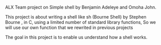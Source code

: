 ALX Team project on Simple shell by Benjamin Adeleye and Omoha John.

This project is about writing a shell like sh (Bourne Shell) by Stephen Bourne , in C, 
using a limited number of standard library functions, So we will use our own function that we rewrited in previous projects

The goal in this project is to enable us understand how a shell works.
